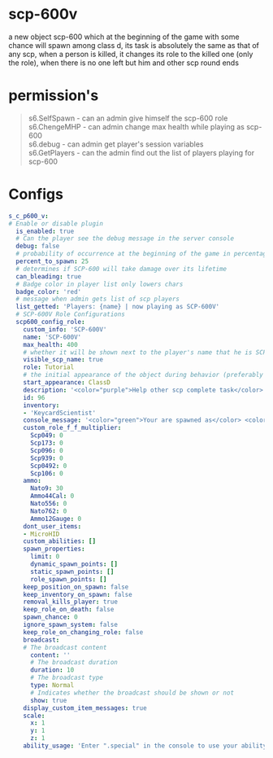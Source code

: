 # scp-600v
a new object scp-600 which at the beginning of the game with some chance will spawn among class d, its task is absolutely the same as that of any scp, when a person is killed, it changes its role to the killed one (only the role), when there is no one left but him and other scp round ends
# permission's
> s6.SelfSpawn - can an admin give himself the scp-600 role    
> s6.ChengeMHP - can admin change max health while playing as scp-600     
> s6.debug - can admin get player's session variables     
> s6.GetPlayers - can the admin find out the list of players playing for scp-600     

# Configs
```yaml
s_c_p600_v:
# Enable or disable plugin
  is_enabled: true
  # Can the player see the debug message in the server console
  debug: false
  # probability of occurrence at the beginning of the game in percentages
  percent_to_spawn: 25
  # determines if SCP-600 will take damage over its lifetime
  can_bleading: true
  # Badge color in player list only lowers chars
  badge_color: 'red'
  # message when admin gets list of scp players
  list_getted: 'Players: {name} | now playing as SCP-600V'
  # SCP-600V Role Configurations
  scp600_config_role:
    custom_info: 'SCP-600V'
    name: 'SCP-600V'
    max_health: 400
    # whether it will be shown next to the player's name that he is SCP-600V
    visible_scp_name: true
    role: Tutorial
    # the initial appearance of the object during behavior (preferably left as it will follow among class D)
    start_appearance: ClassD
    description: '<color="purple">Help other scp complete task</color>'
    id: 96
    inventory:
    - 'KeycardScientist'
    console_message: '<color="green">Your are spawned as</color> <color="red">SCP-600V</color>'
    custom_role_f_f_multiplier:
      Scp049: 0
      Scp173: 0
      Scp096: 0
      Scp939: 0
      Scp0492: 0
      Scp106: 0
    ammo:
      Nato9: 30
      Ammo44Cal: 0
      Nato556: 0
      Nato762: 0
      Ammo12Gauge: 0
    dont_user_items:
    - MicroHID
    custom_abilities: []
    spawn_properties:
      limit: 0
      dynamic_spawn_points: []
      static_spawn_points: []
      role_spawn_points: []
    keep_position_on_spawn: false
    keep_inventory_on_spawn: false
    removal_kills_player: true
    keep_role_on_death: false
    spawn_chance: 0
    ignore_spawn_system: false
    keep_role_on_changing_role: false
    broadcast:
    # The broadcast content
      content: ''
      # The broadcast duration
      duration: 10
      # The broadcast type
      type: Normal
      # Indicates whether the broadcast should be shown or not
      show: true
    display_custom_item_messages: true
    scale:
      x: 1
      y: 1
      z: 1
    ability_usage: 'Enter ".special" in the console to use your ability. If you have multiple abilities, you can use this command to cycle through them, or specify the one to use with ".special ROLENAME AbilityNum"'
```
